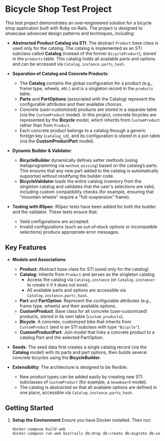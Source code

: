 # Bicycle Shop Test Project

This test project demonstrates an over‑engineered solution for a bicycle shop application built with Ruby on Rails. The project is designed to showcase advanced design patterns and techniques, including:

- **Abstracted Product Catalog via STI**:
  The abstract `Product` base class is used only for the catalog. The catalog is implemented as an STI subclass called **Catalog** (instead of the former `BicycleProduct`), stored in the `products` table. This catalog holds all available parts and options and can be accessed via `Catalog.instance.parts_hash`.

- **Separation of Catalog and Concrete Products**:
  - The **Catalog** contains the global configuration for a product (e.g., frame type, wheels, etc.) and is a singleton record in the `products` table.
  - **Parts** and **PartOptions** (associated with the Catalog) represent the configurable attributes and their available choices.
  - Concrete (user‑customized) products are stored in a separate table (via the `CustomProduct` model). In this project, concrete bicycles are represented by the **Bicycle** model, which inherits from `CustomProduct` rather than from `Product`.
  - Each concrete product belongs to a catalog through a generic foreign key (`catalog_id`), and its configuration is stored in a join table (via the **CustomProductPart** model).

- **Dynamic Builder & Validator**:
  - **BicycleBuilder** dynamically defines setter methods (using metaprogramming via `method_missing`) based on the catalog’s parts. This ensures that any new part added to the catalog is automatically supported without modifying the builder code.
  - **BicycleValidator** loads the entire catalog inventory from the singleton catalog and validates that the user's selections are valid, including custom compatibility checks (for example, ensuring that "mountain wheels" require a "full-suspension" frame).

- **Testing with RSpec**:
  RSpec tests have been added for both the builder and the validator. These tests ensure that:
  - Valid configurations are accepted.
  - Invalid configurations (such as out‑of‑stock options or incompatible selections) produce appropriate error messages.

## Key Features

- **Models and Associations**:
  - **Product**: Abstract base class for STI (used only for the catalog).
  - **Catalog**: Inherits from `Product` and serves as the singleton catalog.
    - Access the catalog via `Catalog.instance` (or `Catalog.instance!` to create it if it does not exist).
    - All available parts and options are accessible via `Catalog.instance.parts_hash`.
  - **Part** and **PartOption**: Represent the configurable attributes (e.g., frame type, wheels) and their available options.
  - **CustomProduct**: Base class for all concrete (user‑customized) products, stored in its own table (`custom_products`).
  - **Bicycle**: A concrete, customized bike that inherits from `CustomProduct` (and is an STI subclass with type `"Bicycle"`).
  - **CustomProductPart**: Join model that links a concrete product to a catalog Part and the selected PartOption.

- **Seeds**:
  The seed data first creates a single catalog record (via the **Catalog** model) with its parts and part options, then builds several concrete bicycles using the **BicycleBuilder**.

- **Extensibility**:
  The architecture is designed to be flexible:
  - New product types can be added easily by creating new STI subclasses of `CustomProduct` (for example, a `Snowboard` model).
  - The catalog is abstracted so that all available options are defined in one place, accessible via `Catalog.instance.parts_hash`.

## Getting Started

1. **Setup the Environment**
   Ensure you have Docker installed. Then run:
   ```bash
   docker-compose build web
   docker-compose run web bin/rails db:drop db:create db:migrate db:seed
